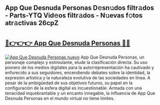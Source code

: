 ## App Que Desnuda Personas D𝚎sn𝚞dos filtr𝚊dos - Parts-YTQ Vid𝚎os filtr𝚊dos - N𝚞evas f𝚘tos atr𝚊ctivas 26cpZ

# <h2><a href="http://mb0d5pa.tromn.icu/?c=App+Que+Desnuda+Personas">🔗👉👉👉 App Que Desnuda Personas 🔗🔗</a></h2>

[![App Que Desnuda Personas nuevo](https://i.imgur.com/pEAQMta.gif)](http://mb0d5pa.tromn.icu/?c=App+Que+Desnuda+Personas)
App Que Desnuda Personas, un personaje complejo y estimulante, elude la clasificación directa. Su uso pionero de los medios digitales para la autorrepresentación ha cautivado y enfurecido a sus seguidores, encendiendo debates sobre la identidad, la expresión artística y la naturaleza evolutiva de las sociedades en línea. A pesar de la ambigüedad de sus objetivos futuros, su papel en la configuración de la esfera digital es incuestionable. Armada con una tenacidad inquebrantable y un encanto innegable, la influencia de App Que Desnuda Personas en el mundo virtual no tiene límites.
